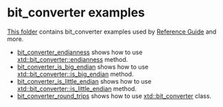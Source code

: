 # bit_converter examples

[This folder](.) contains bit_converter examples used by [Reference Guide](https://codedocs.xyz/gammasoft71/xtd/) and more.

* [bit_converter_endianness](bit_converter_endianness/README.md) shows how to use [xtd::bit_converter::endianness](../../../src/xtd.core/include/xtd/bit_converter.h) method.
* [bit_converter_is_big_endian](bit_converter_is_big_endian/README.md) shows how to use [xtd::bit_converter::is_big_endian](../../../src/xtd.core/include/xtd/bit_converter.h) method.
* [bit_converter_is_little_endian](bit_converter_is_little_endian/README.md) shows how to use [xtd::bit_converter::is_little_endian](../../../src/xtd.core/include/xtd/bit_converter.h) method.
* [bit_converter_round_trips](bit_converter_round_trips/README.md) shows how to use [xtd::bit_converter](../../../src/xtd.core/include/xtd/bit_converter.h) class.
